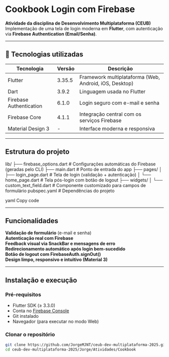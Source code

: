 # Cookbook Login com Firebase

**Atividade da disciplina de Desenvolvimento Multiplataforma (CEUB)**  
Implementação de uma tela de login moderna em **Flutter**, com autenticação via **Firebase Authentication (Email/Senha)**.

---

## 🚀 Tecnologias utilizadas

| Tecnologia | Versão | Descrição |
|-------------|---------|-----------|
| Flutter | 3.35.5 | Framework multiplataforma (Web, Android, iOS, Desktop) |
| Dart | 3.9.2 | Linguagem usada no Flutter |
| Firebase Authentication | 6.1.0 | Login seguro com e-mail e senha |
| Firebase Core | 4.1.1 | Integração central com os serviços Firebase |
| Material Design 3 | - | Interface moderna e responsiva |

---

## Estrutura do projeto

lib/
├── firebase_options.dart # Configurações automáticas do Firebase (geradas pelo CLI)
├── main.dart # Ponto de entrada do app
├── pages/
│ ├── login_page.dart # Tela de login (validação + autenticação)
│ └── home_page.dart # Tela pós-login com botão de logout
├── widgets/
│ └── custom_text_field.dart # Componente customizado para campos de formulário
pubspec.yaml # Dependências do projeto

yaml
Copy code

---

## Funcionalidades

**Validação de formulário** (e-mail e senha)  
**Autenticação real com Firebase**  
**Feedback visual via SnackBar e mensagens de erro**  
**Redirecionamento automático após login bem-sucedido**  
**Botão de logout com FirebaseAuth.signOut()**  
**Design limpo, responsivo e intuitivo (Material 3)**  

---

##  Instalação e execução

### Pré-requisitos
- Flutter SDK (≥ 3.3.0)
- Conta no [Firebase Console](https://console.firebase.google.com)
- Git instalado
- Navegador (para executar no modo Web)

### Clonar o repositório
```bash
git clone https://github.com/JorgeMJNT/ceub-dev-multiplataforma-2025.git
cd ceub-dev-multiplataforma-2025/Jorge/Atividades/Cookbook
